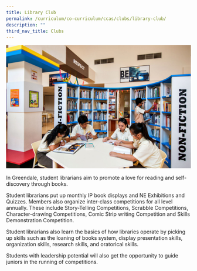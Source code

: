 ```yaml
---
title: Library Club
permalink: /curriculum/co-curriculum/ccas/clubs/library-club/
description: ""
third_nav_title: Clubs
---
```

![](/images/BL0_5194.jpg)

In Greendale, student librarians aim to promote a love for reading and self-discovery through books.

Student librarians put up monthly IP book displays and NE Exhibitions and Quizzes. Members also organize inter-class competitions for all level annually. These include Story-Telling Competitions, Scrabble Competitions, Character-drawing Competitions, Comic Strip writing Competition and Skills Demonstration Competition.

Student librarians also learn the basics of how libraries operate by picking up skills such as the loaning of books system, display presentation skills, organization skills, research skills, and oratorical skills.

Students with leadership potential will also get the opportunity to guide juniors in the running of competitions.

